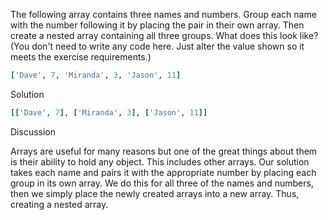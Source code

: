 The following array contains three names and numbers. Group each name with the number following it by placing the pair in their own array. Then create a nested array containing all three groups. What does this look like? (You don't need to write any code here. Just alter the value shown so it meets the exercise requirements.)

```ruby
['Dave', 7, 'Miranda', 3, 'Jason', 11]
```

Solution

```ruby
[['Dave', 7], ['Miranda', 3], ['Jason', 11]]
```

Discussion

Arrays are useful for many reasons but one of the great things about them is their ability to hold any object. This includes other arrays. Our solution takes each name and pairs it with the appropriate number by placing each group in its own array. We do this for all three of the names and numbers, then we simply place the newly created arrays into a new array. Thus, creating a nested array.
